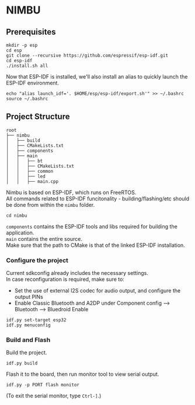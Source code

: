 # NIMBU

## Prerequisites

```
mkdir -p esp
cd esp
git clone --recursive https://github.com/espressif/esp-idf.git
cd esp-idf
./install.sh all
```

Now that ESP-IDF is installed, we'll also install an alias to quickly launch the ESP-IDF environment.
```
echo "alias launch_idf='. $HOME/esp/esp-idf/export.sh'" >> ~/.bashrc
source ~/.bashrc
```

## Project Structure

```
root
├── nimbu
│   ├── build
│   ├── CMakeLists.txt
│   ├── components
│   ├── main
│   │   ├── bt
│   │   ├── CMakeLists.txt
│   │   ├── common
│   │   ├── led
│   │   ├── main.cpp
```

Nimbu is based on ESP-IDF, which runs on FreeRTOS.  
All commands related to ESP-IDF funcitonality - building/flashing/etc should be done from within the `nimbu` folder.
```
cd nimbu
```

`components` contains the ESP-IDF tools and libs required for building the application.  
`main` contains the entire source.  
Make sure that the path to CMake is that of the linked ESP-IDF installation.

### Configure the project

Current sdkconfig already includes the necessary settings.  
In case reconfiguration is required, make sure to:

* Set the use of external I2S codec for audio output, and configure the output PINs
* Enable Classic Bluetooth and A2DP under Component config --> Bluetooth --> Bluedroid Enable

```
idf.py set-target esp32
idf.py menuconfig
```

### Build and Flash

Build the project.

```
idf.py build
```

Flash it to the board, then run monitor tool to view serial output.

```
idf.py -p PORT flash monitor
```

(To exit the serial monitor, type ``Ctrl-]``.)
